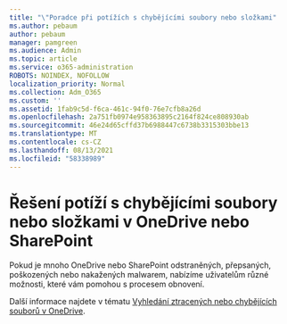 ```yaml
---
title: "\"Poradce při potížích s chybějícími soubory nebo složkami"
ms.author: pebaum
author: pebaum
manager: pamgreen
ms.audience: Admin
ms.topic: article
ms.service: o365-administration
ROBOTS: NOINDEX, NOFOLLOW
localization_priority: Normal
ms.collection: Adm_O365
ms.custom: ''
ms.assetid: 1fab9c5d-f6ca-461c-94f0-76e7cfb8a26d
ms.openlocfilehash: 2a751fb0974e958363895c2164f824ce808930ab
ms.sourcegitcommit: 46e24d65cffd37b6988447c6738b3315303bbe13
ms.translationtype: MT
ms.contentlocale: cs-CZ
ms.lasthandoff: 08/13/2021
ms.locfileid: "58338989"
---
```

# <a name="troubleshooting-missing-files-or-folders-in-onedrive-or-sharepoint"></a>Řešení potíží s chybějícími soubory nebo složkami v OneDrive nebo SharePoint

Pokud je mnoho OneDrive nebo SharePoint odstraněných, přepsaných, poškozených nebo nakažených malwarem, nabízíme uživatelům různé možnosti, které vám pomohou s procesem obnovení.

Další informace najdete v tématu [Vyhledání ztracených nebo chybějících souborů v OneDrive](https://go.microsoft.com/fwlink/?linkid=2110768).